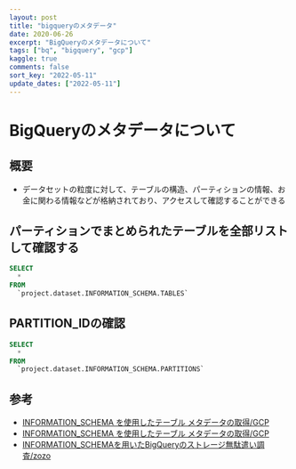 ```yaml
---
layout: post
title: "bigqueryのメタデータ"
date: 2020-06-26
excerpt: "BigQueryのメタデータについて"
tags: ["bq", "bigquery", "gcp"]
kaggle: true
comments: false
sort_key: "2022-05-11"
update_dates: ["2022-05-11"]
---
```


# BigQueryのメタデータについて

## 概要
 - データセットの粒度に対して、テーブルの構造、パーティションの情報、お金に関わる情報などが格納されており、アクセスして確認することができる

## パーティションでまとめられたテーブルを全部リストして確認する

```sql
SELECT
  *
FROM 
  `project.dataset.INFORMATION_SCHEMA.TABLES`
```

## PARTITION_IDの確認

```sql
SELECT 
  *
FROM 
  `project.dataset.INFORMATION_SCHEMA.PARTITIONS`
```

## 参考
 - [INFORMATION_SCHEMA を使用したテーブル メタデータの取得/GCP](https://cloud.google.com/bigquery/docs/information-schema-tables)
 - [INFORMATION_SCHEMA を使用したテーブル メタデータの取得/GCP](https://cloud.google.com/bigquery/docs/information-schema-tables#partitions_view)
 - [INFORMATION_SCHEMAを用いたBigQueryのストレージ無駄遣い調査/zozo](https://techblog.zozo.com/entry/investigating-waste-of-bq-storage)

